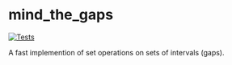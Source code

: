 # mind_the_gaps
[![Tests](https://github.com/salt-die/mind_the_gaps/actions/workflows/run-tests.yaml/badge.svg)](https://github.com/salt-die/mind_the_gaps/actions/workflows/run-tests.yaml)

A fast implemention of set operations on sets of intervals (gaps).
